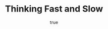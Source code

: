 ---
title: "Thinking Fast and Slow"
bookCover: "/assets/book-covers/thinking-fast-and-slow.jpg"
slug: "thinking-fast-and-slow"
bookAuthor: "Daniel Kahnemann"
rating: 10
done: false
tags: []
summary: false
detailedNotes: false
amazonLink: ""
author:
  name: Rico Trebeljahr
  picture: "/assets/blog/profile.jpeg"
---